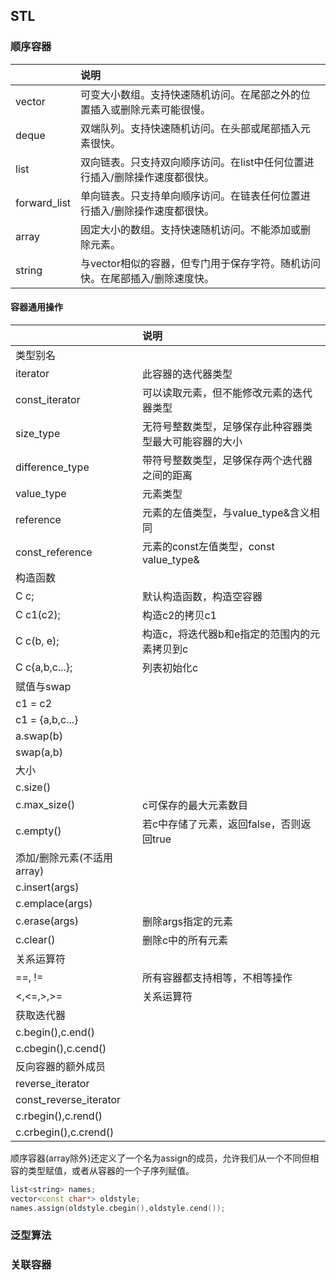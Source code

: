 ## STL
### 顺序容器

||说明|
|:-|:-|
|vector|可变大小数组。支持快速随机访问。在尾部之外的位置插入或删除元素可能很慢。|
|deque|双端队列。支持快速随机访问。在头部或尾部插入元素很快。|
|list|双向链表。只支持双向顺序访问。在list中任何位置进行插入/删除操作速度都很快。|
|forward_list|单向链表。只支持单向顺序访问。在链表任何位置进行插入/删除操作速度都很快。|
|array|固定大小的数组。支持快速随机访问。不能添加或删除元素。|
|string|与vector相似的容器，但专门用于保存字符。随机访问快。在尾部插入/删除速度快。|

#### 容器通用操作

||说明|
|:-|:-|
|类型别名||
|iterator|此容器的迭代器类型|
|const_iterator|可以读取元素，但不能修改元素的迭代器类型|
|size_type|无符号整数类型，足够保存此种容器类型最大可能容器的大小|
|difference_type|带符号整数类型，足够保存两个迭代器之间的距离|
|value_type|元素类型|
|reference|元素的左值类型，与value_type&含义相同|
|const_reference|元素的const左值类型，const  value_type&|
|构造函数||
|C c;|默认构造函数，构造空容器|
|C c1(c2);|构造c2的拷贝c1|
|C c(b, e);|构造c，将迭代器b和e指定的范围内的元素拷贝到c|
|C c{a,b,c...};|列表初始化c|
|赋值与swap||
|c1 = c2||
|c1 = {a,b,c...}||
|a.swap(b)||
|swap(a,b)||
|大小||
|c.size()||
|c.max_size()|c可保存的最大元素数目|
|c.empty()|若c中存储了元素，返回false，否则返回true|
|添加/删除元素(不适用array)||
|c.insert(args)||
|c.emplace(args)||
|c.erase(args)|删除args指定的元素|
|c.clear()|删除c中的所有元素|
|关系运算符||
|==, !=|所有容器都支持相等，不相等操作|
|<,<=,>,>=|关系运算符|
|获取迭代器||
|c.begin(),c.end()||
|c.cbegin(),c.cend()||
|反向容器的额外成员||
|reverse_iterator||
|const_reverse_iterator||
|c.rbegin(),c.rend()||
|c.crbegin(),c.crend()||

顺序容器(array除外)还定义了一个名为assign的成员，允许我们从一个不同但相容的类型赋值，或者从容器的一个子序列赋值。
```c++
list<string> names;
vector<const char*> oldstyle;
names.assign(oldstyle.cbegin(),oldstyle.cend());
```

### 泛型算法
### 关联容器